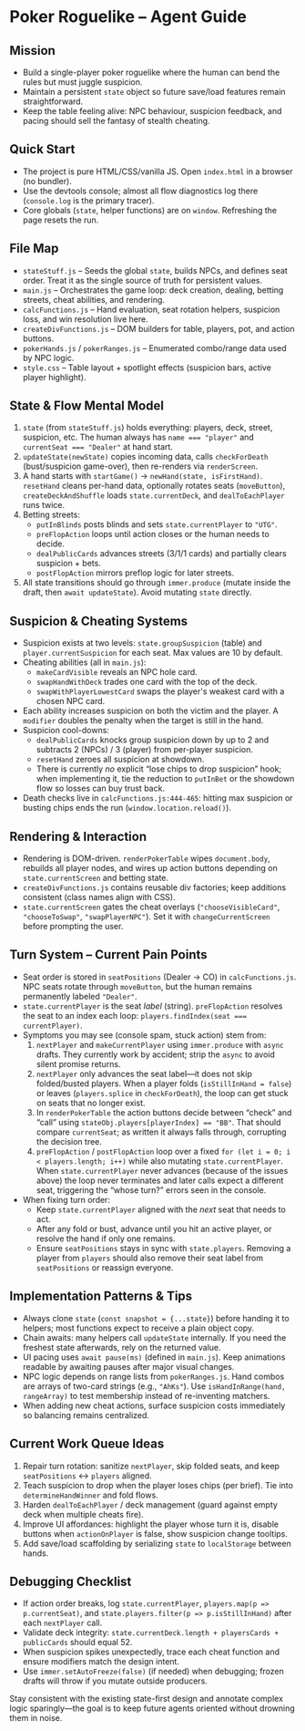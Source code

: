 # Poker Roguelike – Agent Guide

## Mission
- Build a single-player poker roguelike where the human can bend the rules but must juggle suspicion.
- Maintain a persistent `state` object so future save/load features remain straightforward.
- Keep the table feeling alive: NPC behaviour, suspicion feedback, and pacing should sell the fantasy of stealth cheating.

## Quick Start
- The project is pure HTML/CSS/vanilla JS. Open `index.html` in a browser (no bundler).
- Use the devtools console; almost all flow diagnostics log there (`console.log` is the primary tracer).
- Core globals (`state`, helper functions) are on `window`. Refreshing the page resets the run.

## File Map
- `stateStuff.js` – Seeds the global `state`, builds NPCs, and defines seat order. Treat it as the single source of truth for persistent values.
- `main.js` – Orchestrates the game loop: deck creation, dealing, betting streets, cheat abilities, and rendering.
- `calcFunctions.js` – Hand evaluation, seat rotation helpers, suspicion loss, and win resolution live here.
- `createDivFunctions.js` – DOM builders for table, players, pot, and action buttons.
- `pokerHands.js` / `pokerRanges.js` – Enumerated combo/range data used by NPC logic.
- `style.css` – Table layout + spotlight effects (suspicion bars, active player highlight).

## State & Flow Mental Model
1. `state` (from `stateStuff.js`) holds everything: players, deck, street, suspicion, etc. The human always has `name === "player"` and `currentSeat === "Dealer"` at hand start.
2. `updateState(newState)` copies incoming data, calls `checkForDeath` (bust/suspicion game-over), then re-renders via `renderScreen`.
3. A hand starts with `startGame()` → `newHand(state, isFirstHand)`. `resetHand` cleans per-hand data, optionally rotates seats (`moveButton`), `createDeckAndShuffle` loads `state.currentDeck`, and `dealToEachPlayer` runs twice.
4. Betting streets:
   - `putInBlinds` posts blinds and sets `state.currentPlayer` to `"UTG"`.
   - `preFlopAction` loops until action closes or the human needs to decide.
   - `dealPublicCards` advances streets (3/1/1 cards) and partially clears suspicion + bets.
   - `postFlopAction` mirrors preflop logic for later streets.
5. All state transitions should go through `immer.produce` (mutate inside the draft, then `await updateState`). Avoid mutating `state` directly.

## Suspicion & Cheating Systems
- Suspicion exists at two levels: `state.groupSuspicion` (table) and `player.currentSuspicion` for each seat. Max values are 10 by default.
- Cheating abilities (all in `main.js`):
  - `makeCardVisible` reveals an NPC hole card.
  - `swapHandWithDeck` trades one card with the top of the deck.
  - `swapWithPlayerLowestCard` swaps the player's weakest card with a chosen NPC card.
- Each ability increases suspicion on both the victim and the player. A `modifier` doubles the penalty when the target is still in the hand.
- Suspicion cool-downs:
  - `dealPublicCards` knocks group suspicion down by up to 2 and subtracts 2 (NPCs) / 3 (player) from per-player suspicion.
  - `resetHand` zeroes all suspicion at showdown.
  - There is currently *no* explicit “lose chips to drop suspicion” hook; when implementing it, tie the reduction to `putInBet` or the showdown flow so losses can buy trust back.
- Death checks live in `calcFunctions.js:444-465`: hitting max suspicion or busting chips ends the run (`window.location.reload()`).

## Rendering & Interaction
- Rendering is DOM-driven. `renderPokerTable` wipes `document.body`, rebuilds all player nodes, and wires up action buttons depending on `state.currentScreen` and betting state.
- `createDivFunctions.js` contains reusable div factories; keep additions consistent (class names align with CSS).
- `state.currentScreen` gates the cheat overlays (`"chooseVisibleCard"`, `"chooseToSwap"`, `"swapPlayerNPC"`). Set it with `changeCurrentScreen` before prompting the user.

## Turn System – Current Pain Points
- Seat order is stored in `seatPositions` (Dealer → CO) in `calcFunctions.js`. NPC seats rotate through `moveButton`, but the human remains permanently labeled `"Dealer"`.
- `state.currentPlayer` is the seat *label* (string). `preFlopAction` resolves the seat to an index each loop: `players.findIndex(seat === currentPlayer)`.
- Symptoms you may see (console spam, stuck action) stem from:
  1. `nextPlayer` and `makeCurrentPlayer` using `immer.produce` with `async` drafts. They currently work by accident; strip the `async` to avoid silent promise returns.
  2. `nextPlayer` only advances the seat label—it does not skip folded/busted players. When a player folds (`isStillInHand = false`) or leaves (`players.splice` in `checkForDeath`), the loop can get stuck on seats that no longer exist.
  3. In `renderPokerTable` the action buttons decide between “check” and “call” using `stateObj.players[playerIndex] == "BB"`. That should compare `currentSeat`; as written it always falls through, corrupting the decision tree.
  4. `preFlopAction` / `postFlopAction` loop over a fixed `for (let i = 0; i < players.length; i++)` while also mutating `state.currentPlayer`. When `state.currentPlayer` never advances (because of the issues above) the loop never terminates and later calls expect a different seat, triggering the “whose turn?” errors seen in the console.
- When fixing turn order:
  - Keep `state.currentPlayer` aligned with the *next* seat that needs to act.
  - After any fold or bust, advance until you hit an active player, or resolve the hand if only one remains.
  - Ensure `seatPositions` stays in sync with `state.players`. Removing a player from `players` should also remove their seat label from `seatPositions` or reassign everyone.

## Implementation Patterns & Tips
- Always clone `state` (`const snapshot = {...state}`) before handing it to helpers; most functions expect to receive a plain object copy.
- Chain awaits: many helpers call `updateState` internally. If you need the freshest state afterwards, rely on the returned value.
- UI pacing uses `await pause(ms)` (defined in `main.js`). Keep animations readable by awaiting pauses after major visual changes.
- NPC logic depends on range lists from `pokerRanges.js`. Hand combos are arrays of two-card strings (e.g., `"AhKs"`). Use `isHandInRange(hand, rangeArray)` to test membership instead of re-inventing matchers.
- When adding new cheat actions, surface suspicion costs immediately so balancing remains centralized.

## Current Work Queue Ideas
1. Repair turn rotation: sanitize `nextPlayer`, skip folded seats, and keep `seatPositions` <-> `players` aligned.
2. Teach suspicion to drop when the player loses chips (per brief). Tie into `determineHandWinner` and fold flows.
3. Harden `dealToEachPlayer` / deck management (guard against empty deck when multiple cheats fire).
4. Improve UI affordances: highlight the player whose turn it is, disable buttons when `actionOnPlayer` is false, show suspicion change tooltips.
5. Add save/load scaffolding by serializing `state` to `localStorage` between hands.

## Debugging Checklist
- If action order breaks, log `state.currentPlayer`, `players.map(p => p.currentSeat)`, and `state.players.filter(p => p.isStillInHand)` after each `nextPlayer` call.
- Validate deck integrity: `state.currentDeck.length + playersCards + publicCards` should equal 52.
- When suspicion spikes unexpectedly, trace each cheat function and ensure modifiers match the design intent.
- Use `immer.setAutoFreeze(false)` (if needed) when debugging; frozen drafts will throw if you mutate outside producers.

Stay consistent with the existing state-first design and annotate complex logic sparingly—the goal is to keep future agents oriented without drowning them in noise.
